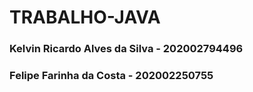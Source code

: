 # TRABALHO-JAVA


### Kelvin Ricardo Alves da Silva - 202002794496

### Felipe Farinha da Costa - 202002250755
